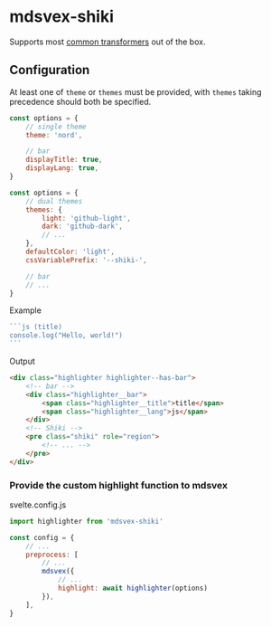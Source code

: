 # mdsvex-shiki

Supports most [common transformers](https://shiki.style/packages/transformers) out of the box.

## Configuration

At least one of `theme` or `themes` must be provided, with `themes` taking precedence should both be specified.

```js
const options = {
    // single theme
    theme: 'nord',

    // bar
    displayTitle: true,
    displayLang: true,
}
```

```js
const options = {
    // dual themes
    themes: {
        light: 'github-light',
        dark: 'github-dark',
        // ...
    },
    defaultColor: 'light',
    cssVariablePrefix: '--shiki-',

    // bar
    // ...
}
```

Example

````js
```js (title)
console.log("Hello, world!")
```
````

Output

```html
<div class="highlighter highlighter--has-bar">
    <!-- bar -->
    <div class="highlighter__bar">
        <span class="highlighter__title">title</span>
        <span class="highlighter__lang">js</span>
    </div>
    <!-- Shiki -->
    <pre class="shiki" role="region">
        <!-- ... -->
    </pre>
</div>
```

### Provide the custom highlight function to mdsvex

svelte.config.js

```js
import highlighter from 'mdsvex-shiki'

const config = {
    // ...
    preprocess: [
        // ...
        mdsvex({
            // ...
            highlight: await highlighter(options)
        }),
    ],
}
```
